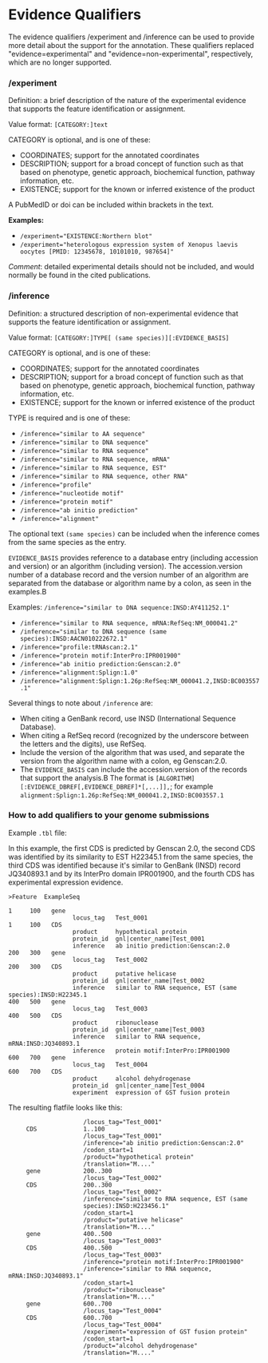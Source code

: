 
# Evidence Qualifiers

The evidence qualifiers /experiment and /inference can be used to provide more detail about the support for the annotation. These qualifiers replaced "evidence=experimental" and "evidence=non-experimental", respectively, which are no longer supported.

### **/experiment**

Definition: a brief description of the nature of the experimental evidence that supports the feature identification or assignment.

Value format: `[CATEGORY:]text`

CATEGORY is optional, and is one of these:

*   COORDINATES; support for the annotated coordinates
*   DESCRIPTION; support for a broad concept of function such as that based on phenotype, genetic approach, biochemical function, pathway information, etc.
*   EXISTENCE; support for the known or inferred existence of the product

A PubMedID or doi can be included within brackets in the text.


**Examples:**

* `/experiment="EXISTENCE:Northern blot"`
* `/experiment="heterologous expression system of Xenopus laevis oocytes [PMID: 12345678, 10101010, 987654]"`


_Comment_: detailed experimental details should not be included, and would normally be found in the cited publications.

### **/inference**

Definition: a structured description of non-experimental evidence that supports the feature identification or assignment.

Value format: `[CATEGORY:]TYPE[ (same species)][:EVIDENCE_BASIS]`

CATEGORY is optional, and is one of these:

*   COORDINATES; support for the annotated coordinates
*   DESCRIPTION; support for a broad concept of function such as that based on phenotype, genetic approach, biochemical function, pathway information, etc.
*   EXISTENCE; support for the known or inferred existence of the product  

TYPE is required and is one of these:

*  `/inference="similar to AA sequence"`
*  `/inference="similar to DNA sequence"`
*  `/inference="similar to RNA sequence"`
*   `/inference="similar to RNA sequence, mRNA"`
*   `/inference="similar to RNA sequence, EST"`
*   `/inference="similar to RNA sequence, other RNA"`
*   `/inference="profile"`
*   `/inference="nucleotide motif"`
*   `/inference="protein motif"`
*   `/inference="ab initio prediction"`
*   `/inference="alignment"`

The optional text `(same species)` can be included when the inference comes from the same species as the entry.

`EVIDENCE_BASIS` provides reference to a database entry (including accession and version) or an algorithm (including version). The accession.version number of a database record and the version number of an algorithm are separated from the database or algorithm name by a colon, as seen in the examples.B 

Examples:
`/inference="similar to DNA sequence:INSD:AY411252.1"` 
* `/inference="similar to RNA sequence, mRNA:RefSeq:NM_000041.2"`
* `/inference="similar to DNA sequence (same species):INSD:AACN010222672.1"`  
* `/inference="profile:tRNAscan:2.1"`
* `/inference="protein motif:InterPro:IPR001900"`
* `/inference="ab initio prediction:Genscan:2.0"` 
* `/inference="alignment:Splign:1.0"`
* `/inference="alignment:Splign:1.26p:RefSeq:NM_000041.2,INSD:BC003557.1"`

Several things to note about `/inference` are:

*   When citing a GenBank record, use INSD (International Sequence Database).
*   When citing a RefSeq record (recognized by the underscore between the letters and the digits), use RefSeq.
*   Include the version of the algorithm that was used, and separate the version from the algorithm name with a colon, eg Genscan:2.0.
*   The `EVIDENCE_BASIS` can include the accession.version of the records that support the analysis.B  The format is `[ALGORITHM][:EVIDENCE_DBREF[,EVIDENCE_DBREF]*[,...]],`; for example `alignment:Splign:1.26p:RefSeq:NM_000041.2,INSD:BC003557.1`

### How to add qualifiers to your genome submissions

Example `.tbl` file:

In this example, the first CDS is predicted by Genscan 2.0, the second CDS was identified by its similarity to EST H22345.1 from the same species, the third CDS was identified because it's similar to GenBank (INSD) record JQ340893.1 and by its InterPro domain IPR001900, and the fourth CDS has experimental expression evidence.

```
>Feature  ExampleSeq

1     100   gene  
                  locus_tag   Test_0001
1     100   CDS
                  product     hypothetical protein
                  protein_id  gnl|center_name|Test_0001
                  inference   ab initio prediction:Genscan:2.0
200   300   gene
                  locus_tag   Test_0002
200   300   CDS
                  product     putative helicase
                  protein_id  gnl|center_name|Test_0002
                  inference   similar to RNA sequence, EST (same species):INSD:H22345.1
400   500   gene  
                  locus_tag   Test_0003
400   500   CDS
                  product     ribonuclease
                  protein_id  gnl|center_name|Test_0003
                  inference   similar to RNA sequence, mRNA:INSD:JQ340893.1
                  inference   protein motif:InterPro:IPR001900
600   700   gene  
                  locus_tag   Test_0004
600   700   CDS
                  product     alcohol dehydrogenase
                  protein_id  gnl|center_name|Test_0004
                  experiment  expression of GST fusion protein   
```

The resulting flatfile looks like this:

```gene            1..100
                     /locus_tag="Test_0001"
     CDS             1..100
                     /locus_tag="Test_0001"
                     /inference="ab initio prediction:Genscan:2.0"
                     /codon_start=1
                     /product="hypothetical protein"
                     /translation="M...."
     gene            200..300
                     /locus_tag="Test_0002"
     CDS             200..300
                     /locus_tag="Test_0002"
                     /inference="similar to RNA sequence, EST (same
                     species):INSD:H223456.1"
                     /codon_start=1
                     /product="putative helicase"
                     /translation="M...."
     gene            400..500
                     /locus_tag="Test_0003"
     CDS             400..500
                     /locus_tag="Test_0003"
                     /inference="protein motif:InterPro:IPR001900"
                     /inference="similar to RNA sequence, mRNA:INSD:JQ340893.1"
                     /codon_start=1
                     /product="ribonuclease"
                     /translation="M...."
     gene            600..700
                     /locus_tag="Test_0004"
     CDS             600..700
                     /locus_tag="Test_0004"
                     /experiment="expression of GST fusion protein"
                     /codon_start=1
                     /product="alcohol dehydrogenase"
                     /translation="M...."
```

